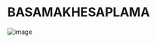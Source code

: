 # BASAMAKHESAPLAMA



![image](https://github.com/user-attachments/assets/b1e826bc-3d04-496e-b06e-054075f6b615)
